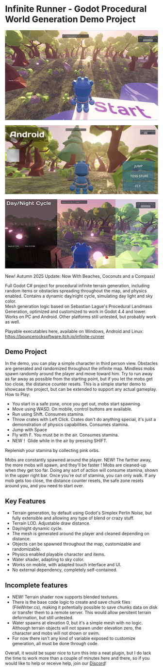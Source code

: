 # Infinite Runner - Godot Procedural World Generation Demo Project

![Alt Text](./images/screenshot_5.jpg.jpg)

![Alt Text](./images/screenshot_1_android.jpg)

![Alt Text](./images/screenshot_6_daynight.jpg)


New! Autumn 2025 Update: Now With Beaches, Coconuts and a Compass!

Full Godot C# project for procedural infinite terrain generation, including random items or obstacles spreading throughout the map, and physics enabled. 
Contains a dynamic day/night cycle, simulating day light and sky color.  
Mesh generation logic based on Sebastian Lague's Procedural Landmass Generation, optimized and customized to work in Godot 4.4 and lower. Works on PC and Android. Other platforms still untested, but probably work as well.

Playable executables here, available on Windows, Android and Linux: https://bouncerocksoftware.itch.io/infinite-runner

## Demo Project
In the demo, you can play a simple character in third person view. Obstacles are generated and randomized throughout the infinite map. Mindless mobs spawn randomly around the player and move toward him. Try to run away as far away as possible from the starting point, but if you let the mobs get too close, the distance counter resets.
This is a simple starter demo to showcase the project, but can be extended to support any actual gameplay.
How to Play:
- You start in a safe zone, once you get out, mobs start spawning.
- Move using WASD. On mobile, control buttons are available.
- Run using Shift. Consumes stamina.
- Throw crates with Left Click. Crates don't do anything special, it's just a demonstration of physics capabilities. Consumes stamina.
- Jump with Space
- Fly with F. You must be in the air. Consumes stamina.
- NEW！ Glide while in the air by pressing SHIFT.

Replenish your stamina by collecting pink orbs.

Mobs are constantly spawned around the player. NEW! The farther away, the more mobs will spawn, and they'll be faster !
Mobs are cleaned-up when they get too far.
Doing any sort of action will consume stamina, shown in the upper right bar. Once you're out of stamina, you can only walk. 
If any mob gets too close, the distance counter resets, the safe zone resets around you, and you need to start over.

## Key Features
- Terrain generation, by default using Godot's Simplex Perlin Noise, but fully extensible and allowing any type of blend or crazy stuff.
- Terrain LOD. Adjustable draw distance.
- Day/night dynamic cycle. 
- The mesh is generated around the player and cleaned depending on distance.
- Objects can be spawned throughout the map, customizable and randomizable.
- Physics enabled playable character and items.
- Water shader, adapting to sky color.
- Works on mobile, with adapted touch interface and UI.
- No external dependency, completely self-contained.
  
## Incomplete features
- NEW! Terrain shader now supports blended textures.
- There is the base code logic to create and save chunk files (FileWriter.cs), making it potentially possible to save chunks data on disk or transfer them to a remote server. This would allow persitent terrain deformation, but still untested.
- Water spawns at elevation 0, but it's a simple mesh with no logic. Although terrain objects will not spawn under elevation zero, the character and mobs will not drown or swim.
- For now there isn't any kind of variable exposed to customize generation, all must be done through code.

Overall, it would be super nice to turn this into a neat plugin, but I do lack the time to work more than a couple of minutes here and there, so if you would like to help or receive help, join our [Discord](https://discord.gg/JhnQwUpFBm)! 
